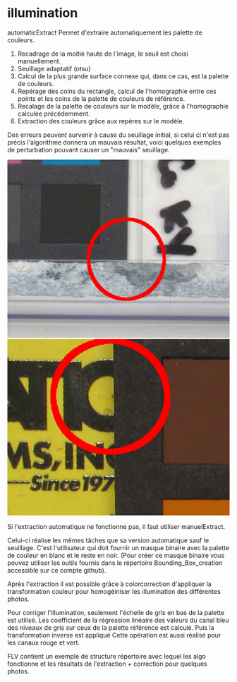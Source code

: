 # illumination

automaticExtract Permet d'extraire automatiquement les palette de couleurs. 

1. Recadrage de la moitié haute de l'image, le seuil est choisi manuellement.
2. Seuillage adaptatif (otsu)
3. Calcul de la plus grande surface connexe qui, dans ce cas, est la palette de couleurs.
4. Repérage des coins du rectangle, calcul de l'homographie entre ces points et les coins de la palette de couleurs de référence.
5. Recalage de la palette de couleurs sur le modèle, grâce à l'homographie calculée précédemment.
6. Extraction des couleurs grâce aux repères sur le modèle.

Des erreurs peuvent survenir à cause du seuillage initial, si celui ci n'est pas précis l'algorithme donnera un mauvais résultat, voici quelques exemples de perturbation pouvant causer un "mauvais" seuillage.

![Alt](/error/example1.png "erreur 1")
![Alt](/error/example2.png "erreur 2")

Si l'extraction automatique ne fonctionne pas, il faut utiliser manuelExtract.

Celui-ci réalise les mêmes tâches que sa version automatique sauf le seuillage. C'est l'utilisateur qui doit fournir un masque binaire avec la palette de couleur en blanc et le reste en noir. (Pour créer ce masque binaire vous pouvez utiliser les outils fournis dans le répertoire Bounding_Box_creation accessible sur ce compte github).

Après l'extraction il est possible grâce à colorcorrection d'appliquer la transformation couleur pour homogéiniser les illumination des différentes photos.

Pour corriger l'illumination, seulement l'échelle de gris en bas de la palette est utilisé. Les coefficient de la  régression linéaire des valeurs du canal bleu des niveaux de gris sur ceux de la palette référence est calculé. Puis la transformation inverse est appliqué Cette opération est aussi réalisé pour les canaux rouge et vert.

FLV contient un exemple de structure répertoire avec lequel les algo fonctionne et les résultats de l'extraction + correction pour quelques photos.
